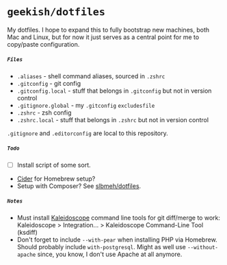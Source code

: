 # `geekish/dotfiles`

My dotfiles. I hope to expand this to fully bootstrap new machines, both Mac and Linux, but for now it just serves as a central point for me to copy/paste configuration.

##### `Files`

- `.aliases` - shell command aliases, sourced in `.zshrc`
- `.gitconfig` - git config
- `.gitconfig.local` - stuff that belongs in `.gitconfig` but not in version control
- `.gitignore.global` - my `.gitconfig` `excludesfile`
- `.zshrc` - zsh config
- `.zshrc.local` - stuff that belongs in `.zshrc` but not in version control

`.gitignore` and `.editorconfig` are local to this repository.

##### `Todo`

- [ ] Install script of some sort.
 - [Cider](//github.com/msanders/cider) for Homebrew setup?
 - Setup with Composer? See  [slbmeh/dotfiles](//github.com/slbmeh/dotfiles).

##### `Notes`

- Must install [Kaleidoscope](//kaleidoscopeapp.com) command line tools for git diff/merge to work:
        Kaleidoscope > Integration... > Kaleidoscope Command-Line Tool (ksdiff)
- Don't forget to include `--with-pear` when installing PHP via Homebrew. Should probably include `with-postgresql`. Might as well use `--without-apache` since, you know, I don't use Apache at all anymore.
